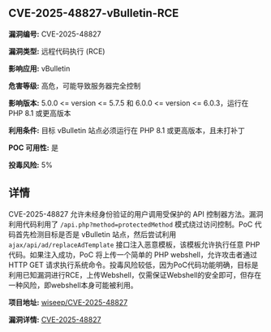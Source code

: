 ## CVE-2025-48827-vBulletin-RCE

**漏洞编号:** CVE-2025-48827

**漏洞类型:** 远程代码执行 (RCE)

**影响应用:** vBulletin

**危害等级:** 高危，可能导致服务器完全控制

**影响版本:** 5.0.0 <= version <= 5.7.5 和 6.0.0 <= version <= 6.0.3，运行在 PHP 8.1 或更高版本

**利用条件:** 目标 vBulletin 站点必须运行在 PHP 8.1 或更高版本，且未打补丁

**POC 可用性:** 是

**投毒风险:** 5%

## 详情

CVE-2025-48827 允许未经身份验证的用户调用受保护的 API 控制器方法。漏洞利用代码利用了 `/api.php?method=protectedMethod` 模式绕过访问控制。PoC 代码首先检测目标是否是 vBulletin 站点，然后尝试利用 `ajax/api/ad/replaceAdTemplate` 接口注入恶意模板，该模板允许执行任意 PHP 代码。如果注入成功，PoC 将上传一个简单的 PHP webshell，允许攻击者通过 HTTP GET 请求执行系统命令。投毒风险较低，因为PoC代码功能明确，目标是利用已知漏洞进行RCE，上传Webshell，仅需保证Webshell的安全即可，但存在一种风险，即webshell本身可能被利用。

**项目地址:** [wiseep/CVE-2025-48827](https://github.com/wiseep/CVE-2025-48827)

**漏洞详情:** [CVE-2025-48827](https://nvd.nist.gov/vuln/detail/CVE-2025-48827)